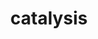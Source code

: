 ---
layout: profiles
permalink: /catalysis/
title: catalysis
description: Media and Impact Achieved
nav: true
nav_order: 6

profiles:
  # if you want to include more than one profile, just replicate the following block
  # and create one content file for each profile inside _pages/
  - align: right
    image: catalysis.png
    content: catalysis_1.md
    image_circular: false # crops the image to make it circular
    more_info: 

  - align: left
    image: 
    content: catalysis_2.md
    image_circular: false # crops the image to make it circular
    more_info: 
---
